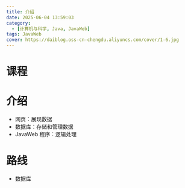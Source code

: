 ```yaml
---
title: 介绍
date: 2025-06-04 13:59:03
category:
  - [计算机与科学, Java, JavaWeb]
tags: JavaWeb
cover: https://daiblog.oss-cn-chengdu.aliyuncs.com/cover/1-6.jpg
---
```


# 课程

# 介绍

- 网页：展现数据
- 数据库：存储和管理数据
- JavaWeb 程序：逻辑处理

# 路线

- 数据库
